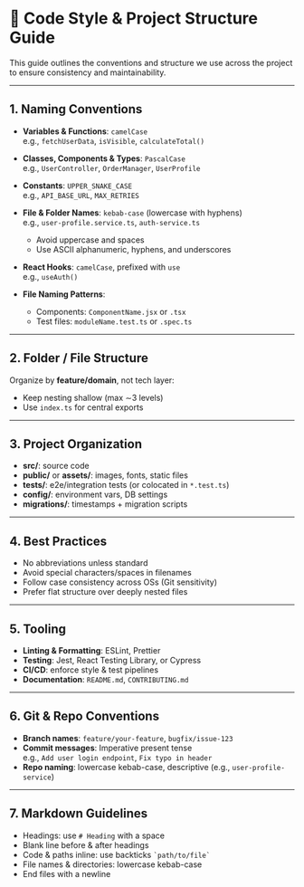 # 🧰 Code Style & Project Structure Guide

This guide outlines the conventions and structure we use across the project to ensure consistency and maintainability.

---

## 1. Naming Conventions

- **Variables & Functions**: `camelCase`  
  e.g., `fetchUserData`, `isVisible`, `calculateTotal()`

- **Classes, Components & Types**: `PascalCase`  
  e.g., `UserController`, `OrderManager`, `UserProfile`

- **Constants**: `UPPER_SNAKE_CASE`  
  e.g., `API_BASE_URL`, `MAX_RETRIES`

- **File & Folder Names**: `kebab-case` (lowercase with hyphens)  
  e.g., `user-profile.service.ts`, `auth-service.ts`

  - Avoid uppercase and spaces
  - Use ASCII alphanumeric, hyphens, and underscores

- **React Hooks**: `camelCase`, prefixed with `use`  
  e.g., `useAuth()`

- **File Naming Patterns**:
  - Components: `ComponentName.jsx` or `.tsx`
  - Test files: `moduleName.test.ts` or `.spec.ts`

---

## 2. Folder / File Structure

Organize by **feature/domain**, not tech layer:

- Keep nesting shallow (max ∼3 levels)
- Use `index.ts` for central exports

---

## 3. Project Organization

- **src/**: source code
- **public/** or **assets/**: images, fonts, static files
- **tests/**: e2e/integration tests (or colocated in `*.test.ts`)
- **config/**: environment vars, DB settings
- **migrations/**: timestamps + migration scripts

---

## 4. Best Practices

- No abbreviations unless standard
- Avoid special characters/spaces in filenames
- Follow case consistency across OSs (Git sensitivity)
- Prefer flat structure over deeply nested files

---

## 5. Tooling

- **Linting & Formatting**: ESLint, Prettier
- **Testing**: Jest, React Testing Library, or Cypress
- **CI/CD**: enforce style & test pipelines
- **Documentation**: `README.md`, `CONTRIBUTING.md`

---

## 6. Git & Repo Conventions

- **Branch names**: `feature/your-feature`, `bugfix/issue-123`
- **Commit messages**: Imperative present tense  
  e.g., `Add user login endpoint`, `Fix typo in header`
- **Repo naming**: lowercase kebab-case, descriptive (e.g., `user-profile-service`)

---

## 7. Markdown Guidelines

- Headings: use `# Heading` with a space
- Blank line before & after headings
- Code & paths inline: use backticks `` `path/to/file` ``
- File names & directories: lowercase kebab-case
- End files with a newline
